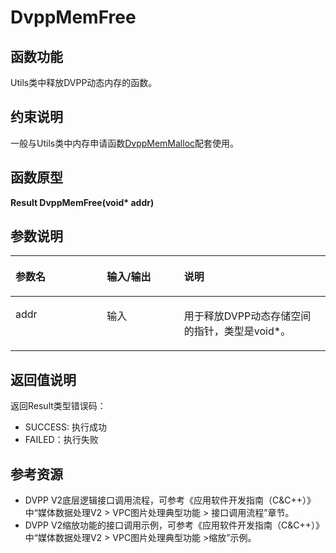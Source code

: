 # DvppMemFree<a name="ZH-CN_TOPIC_0000001543381562"></a>

## 函数功能<a name="section15868409121"></a>

Utils类中释放DVPP动态内存的函数。

## 约束说明<a name="section1771773225914"></a>

一般与Utils类中内存申请函数[DvppMemMalloc](DvppMemMalloc.md)配套使用。

## 函数原型<a name="section16481811131215"></a>

**Result DvppMemFree\(void\* addr\)**

## 参数说明<a name="section2779823101219"></a>

<a name="zh-cn_topic_0122830089_table438764393513"></a>
<table><thead align="left"><tr id="zh-cn_topic_0122830089_row53871743113510"><th class="cellrowborder" valign="top" width="29.03%" id="mcps1.1.4.1.1"><p id="zh-cn_topic_0122830089_p1438834363520"><a name="zh-cn_topic_0122830089_p1438834363520"></a><a name="zh-cn_topic_0122830089_p1438834363520"></a>参数名</p>
</th>
<th class="cellrowborder" valign="top" width="24.51%" id="mcps1.1.4.1.2"><p id="p1769255516412"><a name="p1769255516412"></a><a name="p1769255516412"></a>输入/输出</p>
</th>
<th class="cellrowborder" valign="top" width="46.46%" id="mcps1.1.4.1.3"><p id="zh-cn_topic_0122830089_p173881843143514"><a name="zh-cn_topic_0122830089_p173881843143514"></a><a name="zh-cn_topic_0122830089_p173881843143514"></a>说明</p>
</th>
</tr>
</thead>
<tbody><tr id="zh-cn_topic_0122830089_row2038874343514"><td class="cellrowborder" valign="top" width="29.03%" headers="mcps1.1.4.1.1 "><p id="li19911656173919p0"><a name="li19911656173919p0"></a><a name="li19911656173919p0"></a>addr</p>
</td>
<td class="cellrowborder" valign="top" width="24.51%" headers="mcps1.1.4.1.2 "><p id="p8693185517417"><a name="p8693185517417"></a><a name="p8693185517417"></a>输入</p>
</td>
<td class="cellrowborder" valign="top" width="46.46%" headers="mcps1.1.4.1.3 "><p id="p337494534810"><a name="p337494534810"></a><a name="p337494534810"></a>用于释放DVPP动态存储空间的指针，类型是void*。</p>
</td>
</tr>
</tbody>
</table>

## 返回值说明<a name="section7624143271217"></a>

返回Result类型错误码：

-   SUCCESS: 执行成功
-   FAILED：执行失败

## 参考资源<a name="section15483143213619"></a>

-   DVPP V2底层逻辑接口调用流程，可参考《应用软件开发指南（C&C++）》中“媒体数据处理V2 \> VPC图片处理典型功能 \> 接口调用流程”章节。
-   DVPP V2缩放功能的接口调用示例，可参考《应用软件开发指南（C&C++）》中“媒体数据处理V2 \> VPC图片处理典型功能 \>缩放”示例。

